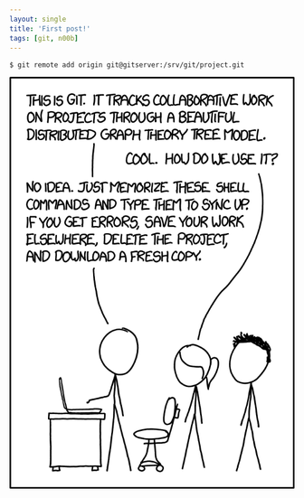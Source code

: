```yaml
---
layout: single
title: 'First post!'
tags: [git, n00b]
---
```


```
$ git remote add origin git@gitserver:/srv/git/project.git
```

![xkcd - git](/assets/images/xkcd-git.png)